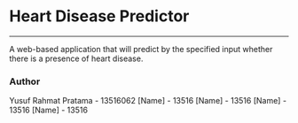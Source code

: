 # Heart Disease Predictor
---
A web-based application that will predict by the specified input whether there is a presence of heart disease.

### Author
Yusuf Rahmat Pratama - 13516062
[Name] - 13516
[Name] - 13516
[Name] - 13516
[Name] - 13516
